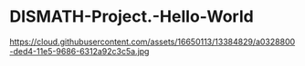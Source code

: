 # DISMATH-Project.-Hello-World
https://cloud.githubusercontent.com/assets/16650113/13384829/a0328800-ded4-11e5-9686-6312a92c3c5a.jpg
